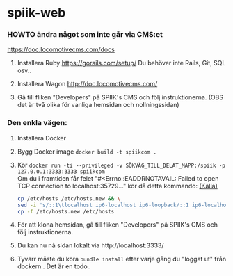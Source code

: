 # spiik-web

### HOWTO ändra något som inte går via CMS:et
https://doc.locomotivecms.com/docs

1. Installera Ruby https://gorails.com/setup/ 
Du behöver inte Rails, Git, SQL osv..

2. Installera Wagon http://doc.locomotivecms.com/

3. Gå till fliken "Developers" på SPIIK's CMS och följ instruktionerna.
(OBS det är två olika för vanliga hemsidan och nollningssidan)

### Den enkla vägen: 
1. Installera Docker
2. Bygg Docker image
`docker build -t spiikcom .`
3. Kör `docker run -ti --privileged -v SÖKVÄG_TILL_DELAT_MAPP:/spiik -p 127.0.0.1:3333:3333 spiikcom`  
Om du i framtiden får felet "#<Errno::EADDRNOTAVAIL: Failed to open TCP connection to localhost:35729..." kör då detta kommando: [(Källa)](https://github.com/locomotivecms/wagon/issues/340)

    ```sh
    cp /etc/hosts /etc/hosts.new && \
    sed -i 's/::1\tlocalhost ip6-localhost ip6-loopback/::1 ip6-localhost ip6-loopback/' /etc/hosts.new && \
    cp -f /etc/hosts.new /etc/hosts
    ```

4. För att klona hemsidan, gå till fliken "Developers" på SPIIK's CMS och följ instruktionerna.

5. Du kan nu nå sidan lokalt via http://localhost:3333/

6. Tyvärr måste du köra `bundle install` efter varje gång du "loggat ut" från dockern.. Det är en todo..
